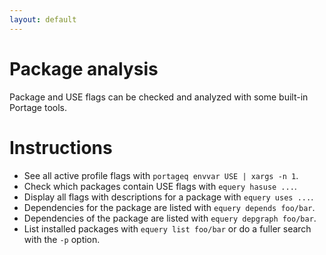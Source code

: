 ```yaml
---
layout: default
---
```


# Package analysis

Package and USE flags can be checked and analyzed with some built-in Portage tools.

# Instructions

- See all active profile flags with `portageq envvar USE | xargs -n 1`.
- Check which packages contain USE flags with `equery hasuse ...`.
- Display all flags with descriptions for a package with `equery uses ...`.
- Dependencies for the package are listed with `equery depends foo/bar`.
- Dependencies of the package are listed with `equery depgraph foo/bar`.
- List installed packages with `equery list foo/bar` or do a fuller search with the `-p` option.
